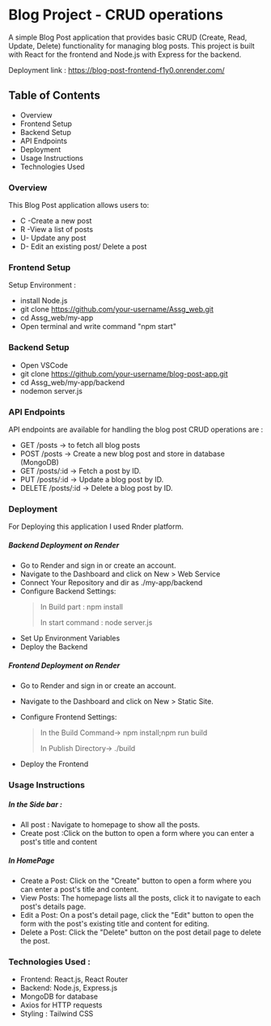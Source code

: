 # Blog Project - CRUD operations
A simple Blog Post application that provides basic CRUD (Create, Read, Update, Delete) functionality for managing blog posts. This project is built with React for the frontend and Node.js with Express for the backend.

Deployment link : https://blog-post-frontend-f1y0.onrender.com/
## Table of Contents
* Overview
* Frontend Setup
* Backend Setup
* API Endpoints
* Deployment
* Usage Instructions
* Technologies Used

### Overview
This Blog Post application allows users to:

- C -Create a new post
- R -View a list of posts
- U-  Update any post
- D- Edit an existing post/ Delete a post

### Frontend Setup
Setup Environment :
* install Node.js
* git clone https://github.com/your-username/Assg_web.git
* cd Assg_web/my-app
* Open terminal and write command "npm start"

### Backend Setup
* Open VSCode
* git clone https://github.com/your-username/blog-post-app.git
* cd Assg_web/my-app/backend
* nodemon server.js

### API Endpoints
API endpoints are available for handling the blog post CRUD operations are :
* GET /posts  -> to  fetch all blog posts
* POST /posts -> Create a new blog post and store in database (MongoDB)
* GET /posts/:id -> Fetch a post by ID.
* PUT /posts/:id -> Update a blog post by ID.
*  DELETE /posts/:id -> Delete a blog post by ID.

### Deployment
For Deploying this application I used Rnder platform.
##### Backend Deployment on Render
- Go to Render and sign in or create an account.
- Navigate to the Dashboard and click on New > Web Service 
- Connect Your Repository and dir as ./my-app/backend
- Configure Backend Settings:
  > In Build part : npm install
  > 
  > In start command : node server.js
- Set Up Environment Variables
- Deploy the Backend

##### Frontend Deployment on Render
- Go to Render and sign in or create an account.
- Navigate to the Dashboard and click on New > Static Site.
- Configure Frontend Settings:
  > In the Build Command-> npm install;npm run build
  > 
  > In Publish Directory-> ./build

- Deploy the Frontend

### Usage Instructions
##### In the Side bar :
- All post : Navigate to homepage to show all the posts.
- Create post :Click on the  button to open a form where you can enter a post's title and content
##### In HomePage 
- Create a Post: Click on the "Create" button to open a form where you can enter a post's title and content.
- View Posts: The homepage lists all the posts, click it to navigate to each post's details page.
- Edit a Post: On a post's detail page, click the "Edit" button to open the form with the post's existing title and content for editing.
- Delete a Post: Click the "Delete" button on the post detail page to delete the post.

### Technologies Used :
* Frontend:
React.js, React Router
* Backend:
Node.js, Express.js
* MongoDB for database
* Axios for HTTP requests
* Styling : Tailwind CSS
